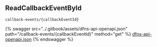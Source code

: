 
## ReadCallbackEventById
`callback-events/{callbackEventId}`



{% swagger src="../.gitbook/assets/dfns-api-openapi.json" path="/callback-events/{callbackEventId}" method="get" %}
[dfns-api-openapi.json](../.gitbook/assets/dfns-api-openapi.json)
{% endswagger %}
